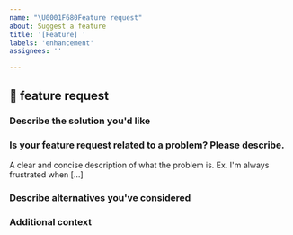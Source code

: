 ```yaml
---
name: "\U0001F680Feature request"
about: Suggest a feature
title: '[Feature] '
labels: 'enhancement'
assignees: ''

---
```


<!--🔅🔅🔅🔅🔅🔅🔅🔅🔅🔅🔅🔅🔅🔅🔅🔅🔅🔅🔅🔅🔅🔅🔅🔅🔅🔅🔅🔅🔅🔅🔅

Oh hi there! 😄 

To expedite issue processing please search open and closed issues before submitting a new one.
Existing issues often contain information about workarounds, resolution, or progress updates.

🔅🔅🔅🔅🔅🔅🔅🔅🔅🔅🔅🔅🔅🔅🔅🔅🔅🔅🔅🔅🔅🔅🔅🔅🔅🔅🔅🔅🔅🔅🔅🔅🔅-->


## 🚀 feature request

### Describe the solution you'd like
<!-- ✍️ A clear and concise description of the problem or missing capability... -->

### Is your feature request related to a problem? Please describe.
A clear and concise description of what the problem is. Ex. I'm always frustrated when [...]

### Describe alternatives you've considered
<!-- ✍️ A clear and concise description of any alternative solutions or features you've considered. -->

### Additional context
<!-- ✍️ Add any other context or screenshots about the feature request here. -->
